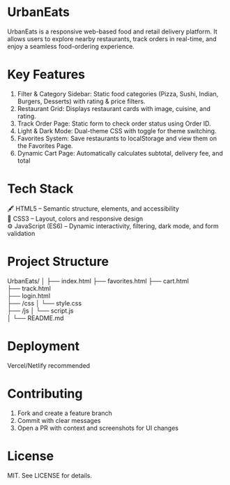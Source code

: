 # UrbanEats 
UrbanEats is a responsive web-based food and retail delivery platform. It allows users to explore nearby restaurants, track orders in real-time, and enjoy a seamless food-ordering experience.
# Key Features
1. Filter & Category Sidebar: Static food categories (Pizza, Sushi, Indian, Burgers, Desserts) with rating & price filters.<br>
2. Restaurant Grid: Displays restaurant cards with image, cuisine, and rating.<br>
3. Track Order Page: Static form to check order status using Order ID.<br>
4. Light & Dark Mode: Dual-theme CSS with toggle for theme switching.<br>
5. Favorites System: Save restaurants to localStorage and view them on the Favorites Page.<br>
6. Dynamic Cart Page: Automatically calculates subtotal, delivery fee, and total<br>
# Tech Stack
🖋️ HTML5 – Semantic structure, elements, and accessibility<br>
🎨 CSS3 – Layout, colors and responsive design<br>
⚙️ JavaScript (ES6) – Dynamic interactivity, filtering, dark mode, and form validation<br>
# Project Structure

UrbanEats/
│
├── index.html
├── favorites.html 
├── cart.html           
├── track.html         
├── login.html   
├── /css
│   └── style.css  
├── /js
│   └── script.js      
│
└── README.md            

# Deployment
Vercel/Netlify recommended
# Contributing
1. Fork and create a feature branch<br>
2. Commit with clear messages<br>
3. Open a PR with context and screenshots for UI changes<br>
# License
MIT. See LICENSE for details.

